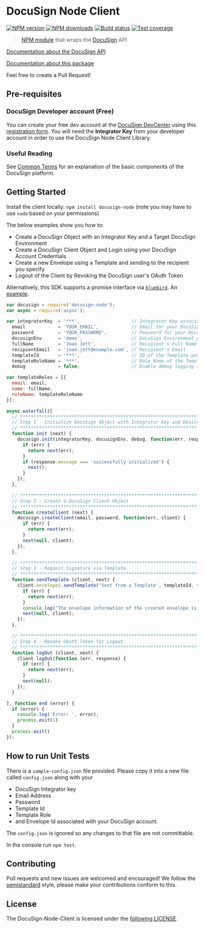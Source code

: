 # DocuSign Node Client

[![NPM version][npm-image]][npm-url]
[![NPM downloads][downloads-image]][downloads-url]
[![Build status][travis-image]][travis-url]
[![Test coverage][coveralls-image]][coveralls-url]

> [NPM module](https://www.npmjs.com/package/docusign-node) that wraps the <a href="https://www.docusign.com">DocuSign</a> API

[Documentation about the DocuSign API](https://www.docusign.com/developer-center)

[Documentation about this package](http://docusign.github.io/DocuSign-Node-Client)

Feel free to create a Pull Request!

Pre-requisites
----------

### DocuSign Developer account (Free)

You can create your free dev account at the [DocuSign DevCenter](https://www.docusign.com/developer-center) using this [registration form](https://www.docusign.com/developer-center/get-started). You will need the **Integrator Key** from your developer account in order to use the DocuSign Node Client Library.

### Useful Reading

See [Common Terms](https://www.docusign.com/developer-center/explore/overview) for an explanation of the basic components of the DocuSign platform.

Getting Started
----------

Install the client locally:  `npm install docusign-node` (note you may have to use `sudo` based on your permissions)

The below examples show you how to:
- Create a DocuSign Object with an Integrator Key and a Target DocuSign Environment
- Create a DocuSign Client Object and Login using your DocuSign Account Credentials
- Create a new Envelope using a Template and sending to the recipient you specify
- Logout of the Client by Revoking the DocuSign user's OAuth Token

Alternatively, this SDK supports a promise interface via [`bluebird`](https://www.npmjs.com/package/bluebird). An [example](./examples/promise.js).

```javascript
var docusign = require('docusign-node');
var async = require('async');

var integratorKey  = '***',                   // Integrator Key associated with your DocuSign Integration
  email            = 'YOUR_EMAIL',            // Email for your DocuSign Account
  password         = 'YOUR_PASSWORD',         // Password for your DocuSign Account
  docusignEnv      = 'demo',                  // DocuSign Environment generally demo for testing purposes
  fullName         = 'Joan Jett',             // Recipient's Full Name
  recipientEmail   = 'joan.jett@example.com', // Recipient's Email
  templateId       = '***',                   // ID of the Template you want to create the Envelope with
  templateRoleName = '***',                   // Role Name of the Template
  debug            = false;                   // Enable debug logging and debug responses from API

var templateRoles = [{
  email: email,
  name: fullName,
  roleName: templateRoleName
}];

async.waterfall([
  // **********************************************************************************
  // Step 1 - Initialize DocuSign Object with Integrator Key and Desired Environment
  // **********************************************************************************
  function init (next) {
    docusign.init(integratorKey, docusignEnv, debug, function(err, response) {
      if (err) {
        return next(err);
      }
      if (response.message === 'successfully initialized') {
        next();
      }
    });
  },

  // **********************************************************************************
  // Step 2 - Create a DocuSign Client Object
  // **********************************************************************************
  function createClient (next) {
    docusign.createClient(email, password, function(err, client) {
      if (err) {
        return next(err);
      }
      next(null, client);
    });
  },

  // **********************************************************************************
  // Step 3 - Request Signature via Template
  // **********************************************************************************
  function sendTemplate (client, next) {
    client.envelopes.sendTemplate('Sent from a Template', templateId, templateRoles, function (err, response) {
      if (err) {
        return next(err);
      }
      console.log('The envelope information of the created envelope is: \n' + JSON.stringify(response));
      next(null, client);
    });
  },

  // **********************************************************************************
  // Step 4 - Revoke OAuth Token for Logout
  // **********************************************************************************
  function logOut (client, next) {
    client.logOut(function (err, response) {
      if (err) {
        return next(err);
      }
      next(null);
    });
  }

], function end (error) {
  if (error) {
    console.log('Error: ', error);
    process.exit(1)
  }
  process.exit()
});
```

How to run Unit Tests
-----------

There is a `sample-config.json` file provided. Please copy it into a new file called `config.json` along with your
 - DocuSign Integrator key
 - Email Address
 - Password
 - Template Id
 - Template Role
 - and Envelope Id associated with your DocuSign account.

The `config.json` is ignored so any changes to that file are not committable.

In the console run `npm test`.

Contributing
----------

Pull requests and new issues are welcomed and encouraged!
We follow the [semistandard](https://www.npmjs.com/package/semistandard) style, please make your contributions conform to this.

License
----------

The DocuSign-Node-Client is licensed under the [following LICENSE](LICENSE).

[npm-image]: https://img.shields.io/npm/v/docusign-node.svg?style=flat
[npm-url]: https://npmjs.org/package/docusign-node
[downloads-image]: https://img.shields.io/npm/dm/docusign-node.svg?style=flat
[downloads-url]: https://npmjs.org/package/docusign-node
[travis-image]: https://img.shields.io/travis/docusign/DocuSign-Node-Client.svg?style=flat
[travis-url]: https://travis-ci.org/docusign/DocuSign-Node-Client
[coveralls-image]: https://img.shields.io/coveralls/docusign/DocuSign-Node-Client.svg?style=flat
[coveralls-url]: https://coveralls.io/r/docusign/DocuSign-Node-Client?branch=master
